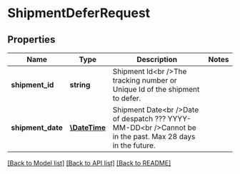 # ShipmentDeferRequest

## Properties
Name | Type | Description | Notes
------------ | ------------- | ------------- | -------------
**shipment_id** | **string** | Shipment Id&lt;br /&gt;The tracking number or Unique Id of the shipment to defer. | 
**shipment_date** | [**\DateTime**](\DateTime.md) | Shipment Date&lt;br /&gt;Date of despatch ??? YYYY-MM-DD&lt;br /&gt;Cannot be in the past. Max 28 days in the future. | 

[[Back to Model list]](../README.md#documentation-for-models) [[Back to API list]](../README.md#documentation-for-api-endpoints) [[Back to README]](../README.md)


